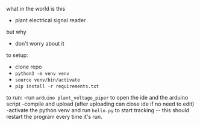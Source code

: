 what in the world is this
- plant electrical signal reader

but why
- don't worry about it

to setup:
- clone repo
- `python3 -m venv venv`
- `source venv/bin/activate`
- `pip install -r requirements.txt`

to run:
-run `arduino plant_voltage_piper` to open the ide and the arduino script
-compile and upload (after uploading can close ide if no need to edit)
-activate the python venv and run `hello.py` to start tracking -- this should restart the program every time it's run.
